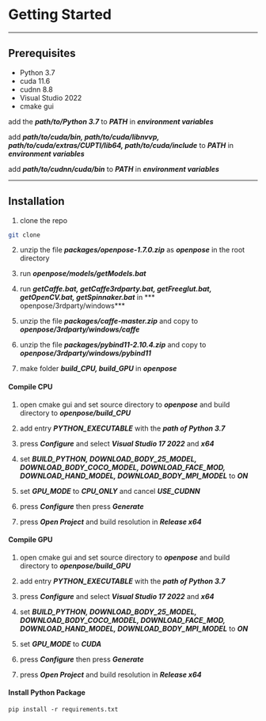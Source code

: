 # Getting Started

---

## Prerequisites

- Python 3.7
- cuda 11.6
- cudnn 8.8
- Visual Studio 2022
- cmake gui

add the ***path/to/Python 3.7*** to ***PATH*** in ***environment variables***

add ***path/to/cuda/bin, path/to/cuda/libnvvp, path/to/cuda/extras/CUPTI/lib64, path/to/cuda/include*** to ***PATH***
in ***environment variables***

add ***path/to/cudnn/cuda/bin*** to ***PATH*** in ***environment variables***

---

## Installation

1. clone the repo

```sh
git clone
```

2. unzip the file ***packages/openpose-1.7.0.zip*** as ***openpose*** in the root directory

3. run ***openpose/models/getModels.bat***

4. run ***getCaffe.bat, getCaffe3rdparty.bat, getFreeglut.bat, getOpenCV.bat, getSpinnaker.bat*** in ***
   openpose/3rdparty/windows***

5. unzip the file ***packages/caffe-master.zip*** and copy to ***openpose/3rdparty/windows/caffe***

6. unzip the file ***packages/pybind11-2.10.4.zip*** and copy to ***openpose/3rdparty/windows/pybind11***

7. make folder ***build_CPU, build_GPU*** in ***openpose***

#### Compile CPU

1. open cmake gui and set source directory to ***openpose*** and build directory to ***openpose/build_CPU***

2. add entry ***PYTHON_EXECUTABLE*** with the ***path of Python 3.7***

3. press ***Configure*** and select ***Visual Studio 17 2022*** and ***x64***

4. set ***BUILD_PYTHON, DOWNLOAD_BODY_25_MODEL, DOWNLOAD_BODY_COCO_MODEL, DOWNLOAD_FACE_MOD, DOWNLOAD_HAND_MODEL,
   DOWNLOAD_BODY_MPI_MODEL*** to ***ON***

5. set ***GPU_MODE*** to ***CPU_ONLY*** and cancel ***USE_CUDNN***

6. press ***Configure*** then press ***Generate***

7. press ***Open Project*** and build resolution in ***Release x64***

#### Compile GPU

1. open cmake gui and set source directory to ***openpose*** and build directory to ***openpose/build_GPU***

2. add entry ***PYTHON_EXECUTABLE*** with the ***path of Python 3.7***

3. press ***Configure*** and select ***Visual Studio 17 2022*** and ***x64***

4. set ***BUILD_PYTHON, DOWNLOAD_BODY_25_MODEL, DOWNLOAD_BODY_COCO_MODEL, DOWNLOAD_FACE_MOD, DOWNLOAD_HAND_MODEL,
   DOWNLOAD_BODY_MPI_MODEL*** to ***ON***

5. set ***GPU_MODE*** to ***CUDA***

6. press ***Configure*** then press ***Generate***

7. press ***Open Project*** and build resolution in ***Release x64***

#### Install Python Package

```shell
pip install -r requirements.txt
```